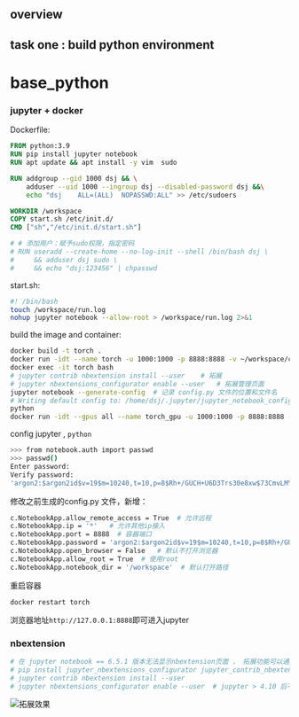 ## overview



## task one : build python environment

# base_python

### jupyter + docker

Dockerfile:

```dockerfile
FROM python:3.9
RUN pip install jupyter notebook 
RUN apt update && apt install -y vim  sudo

RUN addgroup --gid 1000 dsj && \
    adduser --uid 1000 --ingroup dsj --disabled-password dsj &&\
    echo "dsj    ALL=(ALL)  NOPASSWD:ALL" >> /etc/sudoers

WORKDIR /workspace
COPY start.sh /etc/init.d/
CMD ["sh","/etc/init.d/start.sh"]

# # 添加用户：赋予sudo权限，指定密码
# RUN useradd --create-home --no-log-init --shell /bin/bash dsj \
#     && adduser dsj sudo \
#     && echo "dsj:123456" | chpasswd
```

start.sh:

```sh
#! /bin/bash
touch /workspace/run.log
nohup jupyter notebook --allow-root > /workspace/run.log 2>&1 
```

build the image and container: 

```bash
docker build -t torch .
docker run -idt --name torch -u 1000:1000 -p 8888:8888 -v ~/workspace/cs231n:/workspace -v /etc/localtime:/etc/localtime --restart=on-failure torch
docker exec -it torch bash
# jupyter contrib nbextension install --user	# 拓展
# jupyter nbextensions_configurator enable --user	# 拓展管理页面
jupyter notebook --generate-config  # 记录 config.py 文件的位置和文件名
# Writing default config to: /home/dsj/.jupyter/jupyter_notebook_config.py
python
docker run -idt --gpus all --name torch_gpu -u 1000:1000 -p 8888:8888 -v ~/workspace/cs231n:/workspace -v /etc/localtime:/etc/localtime --restart=on-failure torch
```

config jupyter , `python`


```bash
>>> from notebook.auth import passwd
>>> passwd()
Enter password: 
Verify password: 
'argon2:$argon2id$v=19$m=10240,t=10,p=8$Rh+/GUCH+U6D3Trs30e8xw$73CmvLMYOSecT3yWa3uFnX/gORdmGHAxmLmFM0gLSI8'
```

修改之前生成的config.py 文件，新增：

```bash
c.NotebookApp.allow_remote_access = True  # 允许远程
c.NotebookApp.ip = '*'   # 允许其他ip接入
c.NotebookApp.port = 8888  # 容器端口
c.NotebookApp.password = 'argon2:$argon2id$v=19$m=10240,t=10,p=8$Rh+/GUCH+U6D3Trs30e8xw$73CmvLMYOSecT3yWa3uFnX/gORdmGHAxmLmFM0gLSI8'  # 密码
c.NotebookApp.open_browser = False   # 默认不打开浏览器
c.NotebookApp.allow_root = True  # 使用root
c.NotebookApp.notebook_dir = '/workspace'  # 默认打开路径
```

重启容器

`docker restart torch`

浏览器地址`http://127.0.0.1:8888`即可进入jupyter

### nbextension

```bash
# 在 jupyter notebook == 6.5.1 版本无法显示nbextension页面 ， 拓展功能可以通过命令行单独设置
# pip install jupyter_nbextensions_configurator jupyter_contrib_nbextensions
# jupyter contrib nbextension install --user
# jupyter nbextensions_configurator enable --user  # jupyter > 4.10 后不需要这步，详情见官方文档
```

![拓展效果](https://cdn.jsdelivr.net/gh/DingSJ101/picgo_hub@master/img/20221015210736.png)